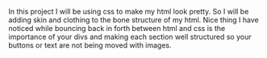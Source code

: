 In this project I will be using css to make my html look pretty. So I will be adding skin and clothing to the bone structure of my html.
Nice thing I have noticed while bouncing back in forth between html and css is the importance of your divs and making each section well structured so your buttons or text are not being moved with images.  
